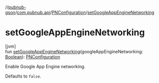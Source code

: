 //[pubnub-gson](../../../index.md)/[com.pubnub.api](../index.md)/[PNConfiguration](index.md)/[setGoogleAppEngineNetworking](set-google-app-engine-networking.md)

# setGoogleAppEngineNetworking

[jvm]\
fun [setGoogleAppEngineNetworking](set-google-app-engine-networking.md)(googleAppEngineNetworking: [Boolean](https://kotlinlang.org/api/latest/jvm/stdlib/kotlin/-boolean/index.html)): [PNConfiguration](index.md)

Enable Google App Engine networking.

Defaults to `false`.
